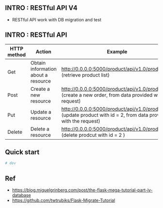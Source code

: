 ## INTRO : RESTful API V4
  - RESTful API work with DB migration and test 

## INTRO : RESTful API 
|  HTTP method | Action | Example |
| --- | -------- | ---- | 
|Get| Obtain information about a resource | http://0.0.0.0:5000/product/api/v1.0/products <br>(retrieve product list) | 
|Post| Create a new resource | http://0.0.0.0:5000/product/api/v1.0/products <br> (create a new order, from data provided with the request)| 
|Put| Update a resource | http://0.0.0.0:5000/product/api/v1.0/products/2 <br> (update product with id = 2, from data provided with the request) | 
|Delete| Delete a resource | http://0.0.0.0:5000/product/api/v1.0/products/2 <br> (delete prodcut with id = 2 ) | 

## Quick start 
```bash
# dev 
```
## Ref 
- https://blog.miguelgrinberg.com/post/the-flask-mega-tutorial-part-iv-database
- https://github.com/twtrubiks/Flask-Migrate-Tutorial
